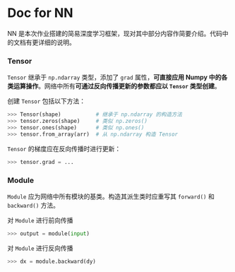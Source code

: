 # Doc for NN

NN 是本次作业搭建的简易深度学习框架，现对其中部分内容作简要介绍。代码中的文档有更详细的说明。

### Tensor

`Tensor` 继承于 `np.ndarray` 类型，添加了 `grad` 属性，**可直接应用 Numpy 中的各类运算操作**。网络中所有**可通过反向传播更新的参数都应以 `Tensor` 类型创建**。

创建 `Tensor` 包括以下方法：
```python
>>> Tensor(shape)           # 继承于 np.ndarray 的构造方法
>>> tensor.zeros(shape)     # 类似 np.zeros()
>>> tensor.ones(shape)      # 类似 np.ones()
>>> tensor.from_array(arr)  # 从 np.ndarray 构造 Tensor
```

`Tensor` 的梯度应在反向传播时进行更新：
```python
>>> tensor.grad = ...
```

### Module

`Module` 应为网络中所有模块的基类。构造其派生类时应重写其 `forward()` 和 `backward()` 方法。

对 `Module` 进行前向传播
```python
>>> output = module(input)
```

对 `Module` 进行反向传播
```python
>>> dx = module.backward(dy)
```
